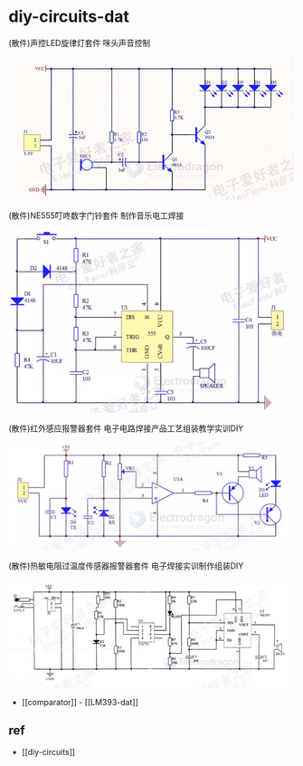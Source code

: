 
# diy-circuits-dat

(散件)声控LED旋律灯套件 咪头声音控制

![](2024-04-03-01-21-19.png)


(散件)NE555叮咚数字门铃套件 制作音乐电工焊接

![](2024-04-03-01-22-08.png)


(散件)红外感应报警器套件 电子电路焊接产品工艺组装教学实训DIY

![](2024-04-03-01-22-57.png)


(散件)热敏电阻过温度传感器报警器套件 电子焊接实训制作组装DIY

![](2024-04-03-01-25-50.png)

- [[comparator]] - [[LM393-dat]]

## ref 

- [[diy-circuits]]